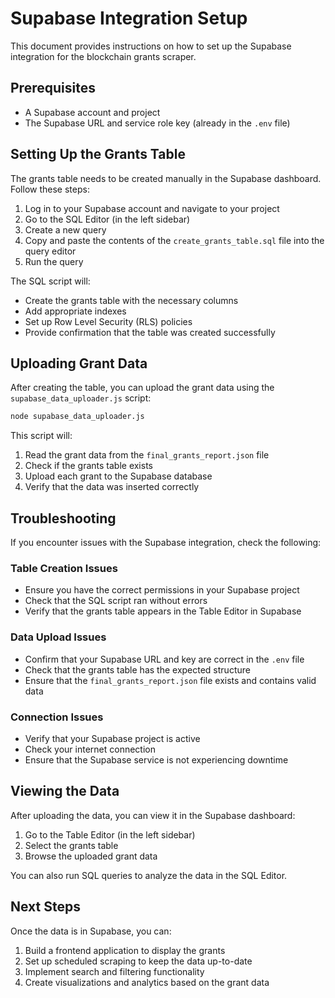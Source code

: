 # Supabase Integration Setup

This document provides instructions on how to set up the Supabase integration for the blockchain grants scraper.

## Prerequisites

- A Supabase account and project
- The Supabase URL and service role key (already in the `.env` file)

## Setting Up the Grants Table

The grants table needs to be created manually in the Supabase dashboard. Follow these steps:

1. Log in to your Supabase account and navigate to your project
2. Go to the SQL Editor (in the left sidebar)
3. Create a new query
4. Copy and paste the contents of the `create_grants_table.sql` file into the query editor
5. Run the query

The SQL script will:
- Create the grants table with the necessary columns
- Add appropriate indexes
- Set up Row Level Security (RLS) policies
- Provide confirmation that the table was created successfully

## Uploading Grant Data

After creating the table, you can upload the grant data using the `supabase_data_uploader.js` script:

```bash
node supabase_data_uploader.js
```

This script will:
1. Read the grant data from the `final_grants_report.json` file
2. Check if the grants table exists
3. Upload each grant to the Supabase database
4. Verify that the data was inserted correctly

## Troubleshooting

If you encounter issues with the Supabase integration, check the following:

### Table Creation Issues

- Ensure you have the correct permissions in your Supabase project
- Check that the SQL script ran without errors
- Verify that the grants table appears in the Table Editor in Supabase

### Data Upload Issues

- Confirm that your Supabase URL and key are correct in the `.env` file
- Check that the grants table has the expected structure
- Ensure that the `final_grants_report.json` file exists and contains valid data

### Connection Issues

- Verify that your Supabase project is active
- Check your internet connection
- Ensure that the Supabase service is not experiencing downtime

## Viewing the Data

After uploading the data, you can view it in the Supabase dashboard:

1. Go to the Table Editor (in the left sidebar)
2. Select the grants table
3. Browse the uploaded grant data

You can also run SQL queries to analyze the data in the SQL Editor.

## Next Steps

Once the data is in Supabase, you can:

1. Build a frontend application to display the grants
2. Set up scheduled scraping to keep the data up-to-date
3. Implement search and filtering functionality
4. Create visualizations and analytics based on the grant data 